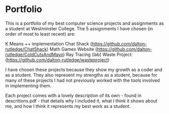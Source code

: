 # Portfolio
This is a portfolio of my best computer science projects and assignments as a student at Westminster College. The 5 assignments I have chosen (in order of most to least recent) are:

K Means ++ implementation
Chat Shack (https://github.com/dalton-rutledge/ChatShack)
Math Games Website (https://github.com/dalton-rutledge/ColdCutsAndMayo)
Ray Tracing (lab)
Waste Project: (https://github.com/dalton-rutledge/wasteproject)

I have chosen these projects because they show my growth as a coder and as a student. They also represent my strengths as a student, because for many of these projects I had not previously worked with the tools involved in implementing them. 

Each project comes with a lovely description of its own - found in descritions.pdf - that details why I included it, what I think it shows about me, and how I think it represents my best work as a student. 

